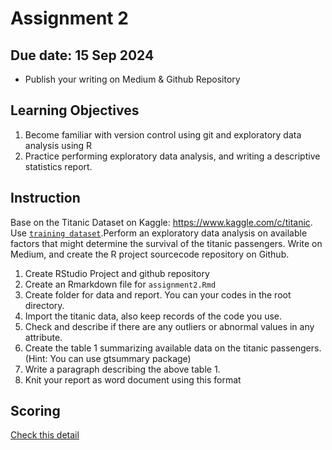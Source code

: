 # Assignment 2

## Due date: 15 Sep 2024
- Publish your writing on Medium & Github Repository 
## Learning Objectives
1. Become familiar with version control using git and exploratory data analysis using R
2. Practice performing exploratory data analysis, and writing a descriptive statistics report. 

## Instruction
Base on the Titanic Dataset on Kaggle: https://www.kaggle.com/c/titanic. Use [`training dataset`](https://www.kaggle.com/c/titanic/data).Perform an exploratory data analysis on available factors that might determine the survival of the titanic passengers. Write on Medium, and create the R project sourcecode repository on Github.
1. Create RStudio Project and github repository
2. Create an Rmarkdown file for `assignment2.Rmd`
3. Create folder for data and report. You can your codes in the root directory. 
4. Import the titanic data, also keep records of the code you use.
5. Check and describe if there are any outliers or abnormal values in any attribute. 
6. Create the table 1 summarizing available data on the titanic passengers. (Hint: You can use gtsummary package)
7. Write a paragraph describing the above table 1.
8. Knit your report as word document using this format

## Scoring
[Check this detail](./02-rubric.md)
